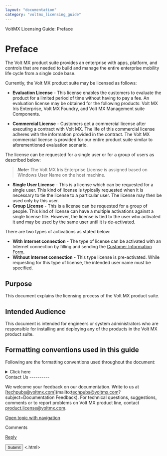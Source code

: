```yaml
---
layout: "documentation"
category: "voltmx_licensing_guide"
---
```

                            

VoltMX Licensing Guide: Preface

Preface
=======

The Volt MX product suite provides an enterprise with apps, platform, and controls that are needed to build and manage the entire enterprise mobility life cycle from a single code base.

Currently, the Volt MX product suite may be licensed as follows:

*   **Evaluation License** - This license enables the customers to evaluate the product for a limited period of time without having to pay a fee. An evaluation license may be obtained for the following products: Volt MX Iris Enterprise, Volt MX Foundry, and Volt MX Management suite Components.

*   **Commercial License** - Customers get a commercial license after executing a contract with Volt MX. The life of this commercial license adheres with the information provided in the contract. The Volt MX commercial license is provided for our entire product suite similar to aforementioned evaluation scenario.

The license can be requested for a single user or for a group of users as described below:

> **_Note:_** The Volt MX Iris Enterprise License is assigned based on Windows User Name on the host machine.

*   **Single User License** - This is a license which can be requested for a single user. This kind of license is typically requested when it is necessary to tie the license to a particular user. The license may then be used only by this user.
*   **Group License** - This is a license can be requested for a group of people. This kind of license can have a multiple activations against a single license file. However, the license is tied to the user who activated it and may be used by the same user until it is de-activated.

There are two types of activations as stated below:

*   **With Internet connection** - The type of license can be activated with an Internet connection by filling and sending the [Customer Information Form](Customer_Information_Form.html#appendix-customer-information-form).
*   **Without Internet connection** - This type license is pre-activated. While requesting for this type of license, the intended user name must be specified.

Purpose
-------

This document explains the licensing process of the Volt MX product suite.

Intended Audience
-----------------

This document is intended for engineers or system administrators who are responsible for installing and deploying any of the products in the Volt MX product suite.

Formatting conventions used in this guide
-----------------------------------------

Following are the formatting conventions used throughout the document:


<details close markdown="block"><summary>Click here</summary>

  
| Conventions | Explanation |
| --- | --- |
| Monospace | User input text, system prompts, and responses File path Commands Program code File names |
| _Italic_ | Emphasis Names of books and documents New terminology |
| **Bold** | Windows Menus Buttons Icons Fields Tabs Folders |
| [URL](http://a/) | Active link to a URL. |
| _Note_ | Provides helpful hints or additional information. |
| _Important_ | Highlights actions or information that might cause problems to systems or data. |

</details>
Contact Us
----------

We welcome your feedback on our documentation. Write to us at [techpubs@voltmx.com](mailto:techpubs@voltmx.com?subject=Documentation Feedback). For technical questions, suggestions, comments or to report problems on Volt MX product line, contact [product.license@voltmx.com](mailto:product.license@voltmx.com).

[Open topic with navigation](../Content/Overview.html)

Comments

[Reply](#)

 

</div> <input class="comment-submit" type="button" value="Submit" > </div> </div> </body> <.html></x-turndown>
